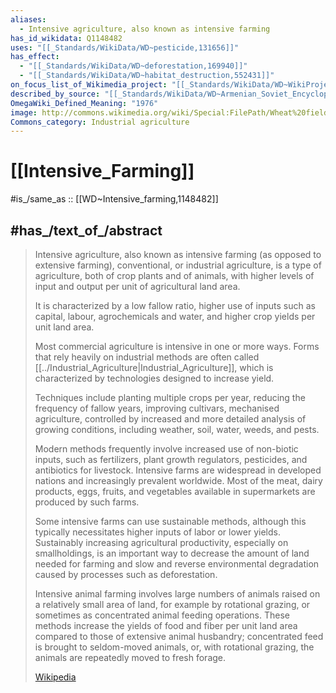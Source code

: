 ```yaml
---
aliases:
  - Intensive agriculture, also known as intensive farming
has_id_wikidata: Q1148482
uses: "[[_Standards/WikiData/WD~pesticide,131656]]"
has_effect:
  - "[[_Standards/WikiData/WD~deforestation,169940]]"
  - "[[_Standards/WikiData/WD~habitat_destruction,552431]]"
on_focus_list_of_Wikimedia_project: "[[_Standards/WikiData/WD~WikiProject_Climate_change,15305047]]"
described_by_source: "[[_Standards/WikiData/WD~Armenian_Soviet_Encyclopedia,_vol._3,124737616]]"
OmegaWiki_Defined_Meaning: "1976"
image: http://commons.wikimedia.org/wiki/Special:FilePath/Wheat%20fields%20at%20N%C3%B6bbel%C3%B6v%2C%20Lund%20-%20panoramio.jpg
Commons_category: Industrial agriculture
---
```


# [[Intensive_Farming]] 

#is_/same_as :: [[WD~Intensive_farming,1148482]] 

## #has_/text_of_/abstract 

> Intensive agriculture, also known as intensive farming (as opposed to extensive farming), 
> conventional, or industrial agriculture, 
> is a type of agriculture, both of crop plants and of animals, 
> with higher levels of input and output per unit of agricultural land area. 
> 
> It is characterized by a low fallow ratio, 
> higher use of inputs such as capital, labour, agrochemicals and water, 
> and higher crop yields per unit land area.
>
> Most commercial agriculture is intensive in one or more ways. 
> Forms that rely heavily on industrial methods are often called [[../Industrial_Agriculture|Industrial_Agriculture]], 
> which is characterized by technologies designed to increase yield. 
> 
> Techniques include planting multiple crops per year, reducing the frequency of fallow years, 
> improving cultivars, mechanised agriculture, controlled by increased and more detailed analysis of growing conditions, including weather, soil, water, weeds, and pests. 
> 
> Modern methods frequently involve increased use of non-biotic inputs, such as fertilizers, plant growth regulators, pesticides, and antibiotics for livestock. Intensive farms are widespread in developed nations and increasingly prevalent worldwide. Most of the meat, dairy products, eggs, fruits, and vegetables available in supermarkets are produced by such farms.
>
> Some intensive farms can use sustainable methods, although this typically necessitates higher inputs of labor or lower yields. Sustainably increasing agricultural productivity, especially on smallholdings, is an important way to decrease the amount of land needed for farming and slow and reverse environmental degradation caused by processes such as deforestation.
>
> Intensive animal farming involves large numbers of animals raised on a relatively small area of land, for example by rotational grazing, or sometimes as concentrated animal feeding operations. These methods increase the yields of food and fiber per unit land area compared to those of extensive animal husbandry; concentrated feed is brought to seldom-moved animals, or, with rotational grazing, the animals are repeatedly moved to fresh forage.
>
> [Wikipedia](https://en.wikipedia.org/wiki/Intensive%20farming) 

